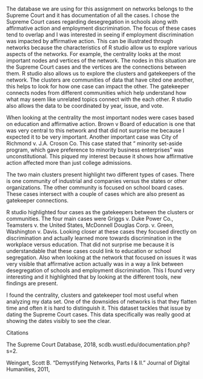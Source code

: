 The database we are using for this assignment on networks belongs to the Supreme Court and it has documentation of all the cases. I chose the Supreme Court cases regarding desegregation in schools along with affirmative action and employment discrimination. The focus of these cases tend to overlap and I was interested in seeing if employment discrimination was impacted by affirmative action. This can be illustrated through networks because the characteristics of R studio allow us to explore various aspects of the networks. For example, the centrality looks at the most important nodes and vertices of the network. The nodes in this situation are the Supreme Court cases and the vertices are the connections between them. R studio also allows us to explore the clusters and gatekeepers of the network. The clusters are communities of data that have cited one another, this helps to look for how one case can impact the other. The gatekeeper connects nodes from different communities which help understand how what may seem like unrelated topics connect with the each other. R studio also allows the data to be coordinated by year, issue, and vote. 

When looking at the centrality the most important nodes were cases based on education and affirmative action.  Brown v Board of education is one that was very central to this network and that did not surprise me because I expected it to be very important. Another important case was City of Richmond v. J.A. Croson Co. This case stated that “ minority set-aside program, which gave preference to minority business enterprises” was unconstitutional. This piqued my interest because it shows how affirmative action affected more than just college admissions. 

The two main clusters present highlight two different types of cases. There is one community of industrial and companies versus the states or other organizations. The other community is focused on school board cases. These cases intersect with a couple of cases which are also present as gatekeeper connections. 

R studio highlighted four cases as the gatekeepers between the clusters or communities. The four main cases were Griggs v. Duke Power Co., Teamsters v. the United States,  McDonnell Douglas Corp. v. Green, Washington v. Davis.  Looking closer at these cases they focused directly on discrimination and actually learned more towards discrimination in the workplace versus education. That did not surprise me because it is understandable that these cases could link to education or school segregation. Also when looking at the network that focused on issues it was very visible that affirmative action actually was in a way a link between desegregation of schools and employment discrimination. This I found very interesting and it highlighted that by looking at the different tools, new findings are present. 

I found the centrality, clusters and gatekeeper tool most useful when analyzing my data set. One of the downsides of networks is that they flatten time and often it is hard to distinguish it. This dataset tackles that issue by dating the Supreme Court cases. This data specifically was really good at showing the dates visibly to see the clear. 


Citations 

The Supreme Court Database, 2018, scdb.wustl.edu/documentation.php?s=2.

Weingart, Scott B. “Demystifying Networks, Parts I & II.” Journal of Digital Humanities, 2011, 
